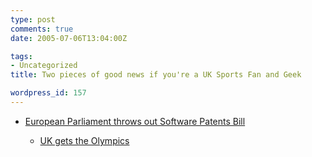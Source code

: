 ```yaml
---
type: post
comments: true
date: 2005-07-06T13:04:00Z

tags:
- Uncategorized
title: Two pieces of good news if you're a UK Sports Fan and Geek

wordpress_id: 157
---
```


* [European Parliament throws out Software Patents Bill](http://news.bbc.co.uk/1/hi/technology/4655955.stm)

		
  * [UK gets the Olympics](http://news.bbc.co.uk/sport1/hi/front_page/4655555.stm)

	
